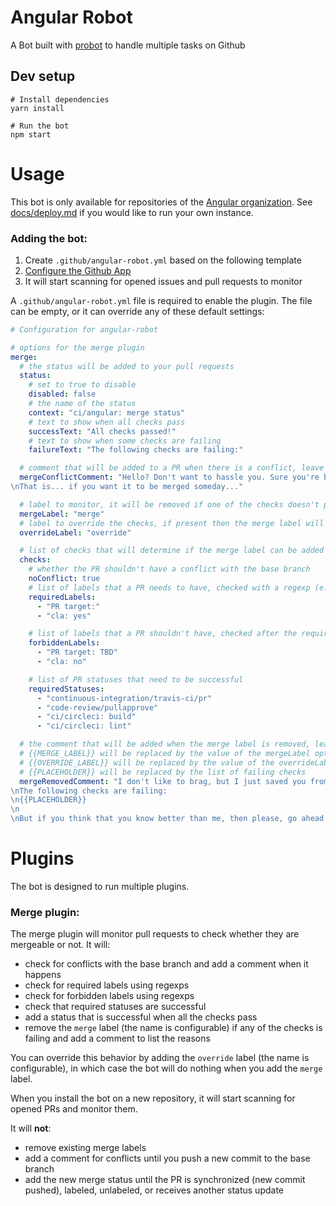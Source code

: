 # Angular Robot

A Bot built with [probot](https://github.com/probot/probot) to handle multiple tasks on Github

## Dev setup

```
# Install dependencies
yarn install

# Run the bot
npm start
```


# Usage
This bot is only available for repositories of the [Angular organization](http://github.com/angular/).
See [docs/deploy.md](docs/deploy.md) if you would like to run your own instance.

### Adding the bot:
1. Create `.github/angular-robot.yml` based on the following template
2. [Configure the Github App](https://github.com/apps/wheatley)
3. It will start scanning for opened issues and pull requests to monitor

A `.github/angular-robot.yml` file is required to enable the plugin. The file can be empty, or it can override any of these default settings:
```yaml
# Configuration for angular-robot

# options for the merge plugin
merge:
  # the status will be added to your pull requests
  status:
    # set to true to disable
    disabled: false
    # the name of the status
    context: "ci/angular: merge status"
    # text to show when all checks pass
    successText: "All checks passed!"
    # text to show when some checks are failing
    failureText: "The following checks are failing:"

  # comment that will be added to a PR when there is a conflict, leave empty or set to false to disable
  mergeConflictComment: "Hello? Don't want to hassle you. Sure you're busy. But--this PR has some conflicts that you probably ought to resolve.
\nThat is... if you want it to be merged someday..."

  # label to monitor, it will be removed if one of the checks doesn't pass
  mergeLabel: "merge"
  # label to override the checks, if present then the merge label will not be removed even if a check fails, leave empty or set to false to disable
  overrideLabel: "override"

  # list of checks that will determine if the merge label can be added
  checks:
    # whether the PR shouldn't have a conflict with the base branch
    noConflict: true
    # list of labels that a PR needs to have, checked with a regexp (e.g. "PR target:" will work for the label "PR target: master")
    requiredLabels:
      - "PR target:"
      - "cla: yes"

    # list of labels that a PR shouldn't have, checked after the required labels with a regexp
    forbiddenLabels:
      - "PR target: TBD"
      - "cla: no"

    # list of PR statuses that need to be successful
    requiredStatuses:
      - "continuous-integration/travis-ci/pr"
      - "code-review/pullapprove"
      - "ci/circleci: build"
      - "ci/circleci: lint"

  # the comment that will be added when the merge label is removed, leave empty or set to false to disable
  # {{MERGE_LABEL}} will be replaced by the value of the mergeLabel option
  # {{OVERRIDE_LABEL}} will be replaced by the value of the overrideLabel option
  # {{PLACEHOLDER}} will be replaced by the list of failing checks
  mergeRemovedComment: "I don't like to brag, but I just saved you from a horrible, slow and painful death by removing the `{{MERGE_LABEL}}` label. Probably. Maybe...
\nThe following checks are failing:
\n{{PLACEHOLDER}}
\n
\nBut if you think that you know better than me, then please, go ahead and add the `{{OVERRIDE_LABEL}}` label. You'll be free to do whatever you want. Don't say that I didn't warn you."
```

# Plugins
The bot is designed to run multiple plugins.

### Merge plugin:
The merge plugin will monitor pull requests to check whether they are mergeable or not. It will:
- check for conflicts with the base branch and add a comment when it happens
- check for required labels using regexps
- check for forbidden labels using regexps
- check that required statuses are successful
- add a status that is successful when all the checks pass
- remove the `merge` label (the name is configurable) if any of the checks is failing and add a comment to list the reasons

You can override this behavior by adding the `override` label (the name is configurable), in which case the
bot will do nothing when you add the `merge` label.

When you install the bot on a new repository, it will start scanning for opened PRs and monitor them.

It will **not**:
- remove existing merge labels
- add a comment for conflicts until you push a new commit to the base branch
- add the new merge status until the PR is synchronized (new commit pushed), labeled, unlabeled, or receives another status update
